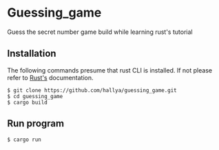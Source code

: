 # Guessing_game
Guess the secret number game build while learning rust's tutorial

## Installation

The following commands presume that rust CLI is installed. If not please refer to [Rust's](https://doc.rust-lang.org/book/2018-edition/ch01-01-installation.html) documentation.
```
$ git clone https://github.com/hallya/guessing_game.git
$ cd guessing_game
$ cargo build
```

## Run program

```
$ cargo run
